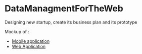 # DataManagmentForTheWeb
Designing new startup, create its business plan and its prototype 

Mockup of :
* [Mobile application](https://www.figma.com/file/ZWSQN1OkaLYtcV9eByfnzp/I-Care?node-id=0%3A1)
* [Web Application](https://www.figma.com/file/ZWSQN1OkaLYtcV9eByfnzp/I-Care?node-id=286%3A1009)
